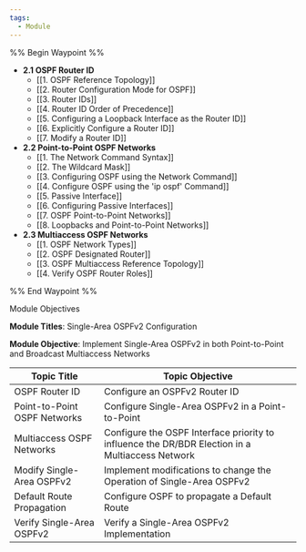 ```yaml
---
tags:
  - Module
---
```

%% Begin Waypoint %%
- **2.1 OSPF Router ID**
	- [[1. OSPF Reference Topology]]
	- [[2. Router Configuration Mode for OSPF]]
	- [[3. Router IDs]]
	- [[4. Router ID Order of Precedence]]
	- [[5. Configuring a Loopback Interface as the Router ID]]
	- [[6. Explicitly Configure a Router ID]]
	- [[7. Modify a Router ID]]
- **2.2 Point-to-Point OSPF Networks**
	- [[1. The Network Command Syntax]]
	- [[2. The Wildcard Mask]]
	- [[3. Configuring OSPF using the Network Command]]
	- [[4. Configure OSPF using the 'ip ospf' Command]]
	- [[5. Passive Interface]]
	- [[6. Configuring Passive Interfaces]]
	- [[7. OSPF Point-to-Point Networks]]
	- [[8. Loopbacks and Point-to-Point Networks]]
- **2.3 Multiaccess OSPF Networks**
	- [[1. OSPF Network Types]]
	- [[2. OSPF Designated Router]]
	- [[3. OSPF Multiaccess Reference Topology]]
	- [[4. Verify OSPF Router Roles]]

%% End Waypoint %%

Module Objectives

**Module Titles**: Single-Area OSPFv2 Configuration

**Module Objective**: Implement Single-Area OSPFv2 in both Point-to-Point and Broadcast Multiaccess Networks

| Topic Title                  | Topic Objective                                                                                 |
| ---------------------------- | ----------------------------------------------------------------------------------------------- |
| OSPF Router ID               | Configure an OSPFv2 Router ID                                                                   |
| Point-to-Point OSPF Networks | Configure Single-Area OSPFv2 in a Point-to-Point                                                |
| Multiaccess OSPF Networks    | Configure the OSPF Interface priority to influence the DR/BDR Election in a Multiaccess Network |
| Modify Single-Area OSPFv2    | Implement modifications to change the Operation of Single-Area OSPFv2                           |
| Default Route Propagation    | Configure OSPF to propagate a Default Route                                                     |
| Verify Single-Area OSPFv2    | Verify a Single-Area OSPFv2 Implementation                                                      |


